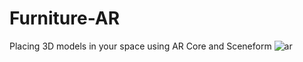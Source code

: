 # Furniture-AR
Placing 3D models in your space using AR Core and Sceneform
![ar](https://user-images.githubusercontent.com/51481476/94271343-21119d80-ff5f-11ea-970b-76d9f8fd604e.png)
